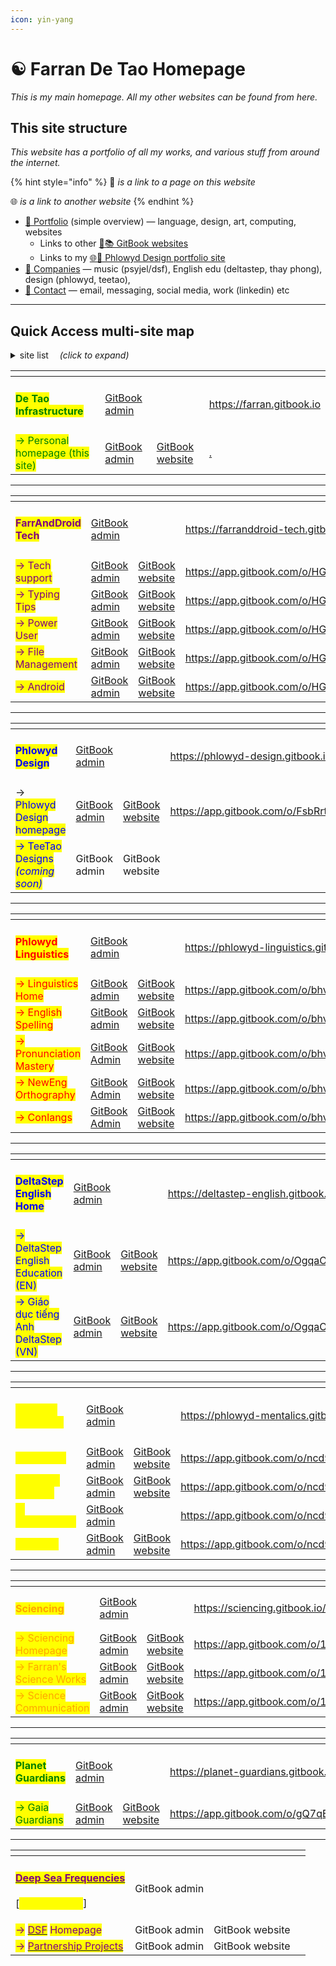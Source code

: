 ```yaml
---
icon: yin-yang
---
```


# ☯️ Farran De Tao Homepage

_This is my main homepage. All my other websites can be found from here._

## This site structure

_This website has a portfolio of all my works, and various stuff from around the internet._

{% hint style="info" %}
📄 _is a link to a page on this website_

🌐 _is a link to another website_
{% endhint %}

* [📄 Portfolio](broken-reference) (simple overview) — language, design, art, computing, websites
  * Links to other [📄📚 GitBook websites](portfolio/gitbook-publications.md)&#x20;
  * Links to my [🌐📐 Phlowyd Design portfolio site](https://app.gitbook.com/s/Jz3BfoxqzUCPONNAxkIl/)&#x20;
* [📃 Companies](companies/info.md) — music (psyjel/dsf), English edu (deltastep, thay phong), design (phlowyd, teetao),&#x20;
* [📄 Contact](broken-reference) — email, messaging, social media, work (linkedin) etc&#x20;



***

## Quick Access multi-site map

<details>

<summary>site list  <em>(click to expand)</em></summary>

* <mark style="color:green;">de tao infrastructure</mark>
* <mark style="color:purple;">farranddroid tech</mark>&#x20;
* <mark style="color:blue;">phlowyd design</mark>
* <mark style="color:red;">phlowyd linguistics</mark>
* <mark style="color:blue;">deltastep english</mark>
* <mark style="color:yellow;">phlowyd mentalics</mark>
* <mark style="color:orange;">sciencing</mark>
* <mark style="color:green;">planet guardians</mark>
* <mark style="color:purple;">deep sea frequences // psychedelic jelly</mark> <mark style="color:purple;"></mark>_<mark style="color:purple;">(coming soon!)</mark>_&#x20;

</details>

<table data-card-size="large" data-view="cards"><thead><tr><th></th><th></th><th></th><th data-hidden data-card-target data-type="content-ref"></th></tr></thead><tbody><tr><td><h4><mark style="color:green;"><strong>De Tao Infrastructure</strong></mark></h4></td><td><a href="https://app.gitbook.com/o/eNO8roz9wVxeqyYOww4H/home">GitBook admin</a></td><td></td><td><a href="https://farran.gitbook.io">https://farran.gitbook.io</a></td></tr><tr><td><mark style="color:green;">→ Personal homepage (this site)</mark></td><td><a href="https://app.gitbook.com/o/eNO8roz9wVxeqyYOww4H/s/4g2MHu9J8li31PmfpbWI/">GitBook admin</a></td><td><a href="https://farran.gitbook.io/personal">GitBook website</a></td><td><a href="./">.</a></td></tr></tbody></table>

***

<table data-view="cards"><thead><tr><th></th><th></th><th></th><th data-hidden data-card-target data-type="content-ref"></th></tr></thead><tbody><tr><td><h4><mark style="color:purple;"><strong>FarrAndDroid Tech</strong></mark></h4></td><td><a href="https://app.gitbook.com/o/HGV4O8QFvR73oXn7Uxww/home">GitBook admin</a></td><td></td><td><a href="https://farranddroid-tech.gitbook.io/">https://farranddroid-tech.gitbook.io/</a></td></tr><tr><td><mark style="color:purple;">→ Tech support</mark></td><td><a href="https://app.gitbook.com/o/HGV4O8QFvR73oXn7Uxww/s/SvMwDma3YIsN6hmiEFs1">GitBook admin</a></td><td><a href="https://farranddroid-tech.gitbook.io/farranddroid-tech-support">GitBook website</a></td><td><a href="https://app.gitbook.com/o/HGV4O8QFvR73oXn7Uxww/s/SvMwDma3YIsN6hmiEFs1/">https://app.gitbook.com/o/HGV4O8QFvR73oXn7Uxww/s/SvMwDma3YIsN6hmiEFs1/</a></td></tr><tr><td><mark style="color:purple;">→ Typing Tips</mark></td><td><a href="https://app.gitbook.com/o/HGV4O8QFvR73oXn7Uxww/s/gumdVstDjfg97ryYDFqd/">GitBook admin</a></td><td><a href="https://farranddroid-tech.gitbook.io/farranddroid-tech-support/typing-tips">GitBook website</a></td><td><a href="https://app.gitbook.com/o/HGV4O8QFvR73oXn7Uxww/s/gumdVstDjfg97ryYDFqd/">https://app.gitbook.com/o/HGV4O8QFvR73oXn7Uxww/s/gumdVstDjfg97ryYDFqd/</a></td></tr><tr><td><mark style="color:purple;">→ Power User</mark></td><td><a href="https://app.gitbook.com/o/HGV4O8QFvR73oXn7Uxww/s/qA7gVdU3GXPI3OOuI1Ep">GitBook admin</a></td><td><a href="https://farranddroid-tech.gitbook.io/farranddroid-tech-support/power-user">GitBook website</a></td><td><a href="https://app.gitbook.com/o/HGV4O8QFvR73oXn7Uxww/s/qA7gVdU3GXPI3OOuI1Ep/">https://app.gitbook.com/o/HGV4O8QFvR73oXn7Uxww/s/qA7gVdU3GXPI3OOuI1Ep/</a></td></tr><tr><td><mark style="color:purple;">→ File Management</mark></td><td><a href="https://app.gitbook.com/o/HGV4O8QFvR73oXn7Uxww/s/52ZBaMLs5j9jIx6jPZE4/">GitBook admin</a></td><td><a href="https://farranddroid-tech.gitbook.io/farranddroid-tech-support/file-management">GitBook website</a></td><td><a href="https://app.gitbook.com/o/HGV4O8QFvR73oXn7Uxww/s/52ZBaMLs5j9jIx6jPZE4/">https://app.gitbook.com/o/HGV4O8QFvR73oXn7Uxww/s/52ZBaMLs5j9jIx6jPZE4/</a></td></tr><tr><td><mark style="color:purple;">→ Android</mark></td><td><a href="https://app.gitbook.com/o/HGV4O8QFvR73oXn7Uxww/s/RoagBu006ype0QfSIBD3/">GitBook admin</a></td><td><a href="https://farranddroid-tech.gitbook.io/farranddroid-tech-support/android">GitBook website</a></td><td><a href="https://app.gitbook.com/o/HGV4O8QFvR73oXn7Uxww/s/RoagBu006ype0QfSIBD3/">https://app.gitbook.com/o/HGV4O8QFvR73oXn7Uxww/s/RoagBu006ype0QfSIBD3/</a></td></tr></tbody></table>

***

<table data-view="cards"><thead><tr><th></th><th></th><th></th><th data-hidden data-card-target data-type="content-ref"></th></tr></thead><tbody><tr><td><h4><mark style="color:blue;">Phlowyd Design</mark></h4></td><td><a href="https://app.gitbook.com/o/FsbRrtZvs8z1yrTgwRrU/home">GitBook admin</a></td><td></td><td><a href="https://phlowyd-design.gitbook.io">https://phlowyd-design.gitbook.io</a></td></tr><tr><td>→ <mark style="color:blue;">Phlowyd Design homepage</mark></td><td><a href="https://app.gitbook.com/o/FsbRrtZvs8z1yrTgwRrU/s/Jz3BfoxqzUCPONNAxkIl/">GitBook admin</a></td><td><a href="https://phlowyd-design.gitbook.io/phlowyd-design">GitBook website</a></td><td><a href="https://app.gitbook.com/o/FsbRrtZvs8z1yrTgwRrU/s/Jz3BfoxqzUCPONNAxkIl/">https://app.gitbook.com/o/FsbRrtZvs8z1yrTgwRrU/s/Jz3BfoxqzUCPONNAxkIl/</a></td></tr><tr><td><mark style="color:blue;">→ TeeTao Designs </mark><em><mark style="color:blue;">(coming soon)</mark></em> </td><td>GitBook admin</td><td>GitBook website</td><td></td></tr></tbody></table>

***

<table data-view="cards"><thead><tr><th></th><th></th><th></th><th data-hidden data-card-target data-type="content-ref"></th></tr></thead><tbody><tr><td><h4><mark style="color:red;">Phlowyd Linguistics</mark></h4></td><td><a href="https://app.gitbook.com/o/bhv2aXe6eExkCxRzuAVK/home">GitBook admin</a></td><td></td><td><a href="https://phlowyd-linguistics.gitbook.io">https://phlowyd-linguistics.gitbook.io</a></td></tr><tr><td><mark style="color:red;">→ Linguistics Home</mark></td><td><a href="https://app.gitbook.com/o/bhv2aXe6eExkCxRzuAVK/s/qietP059fhAwTgrpg1oR/">GitBook admin</a></td><td><a href="https://phlowyd-linguistics.gitbook.io/linguistics">GitBook website</a></td><td><a href="https://app.gitbook.com/o/bhv2aXe6eExkCxRzuAVK/s/qietP059fhAwTgrpg1oR/">https://app.gitbook.com/o/bhv2aXe6eExkCxRzuAVK/s/qietP059fhAwTgrpg1oR/</a></td></tr><tr><td><mark style="color:red;">→ English Spelling</mark></td><td><a href="https://app.gitbook.com/o/bhv2aXe6eExkCxRzuAVK/s/bFe8K54C9RxCcg3qidk8/">GitBook admin</a></td><td><a href="https://phlowyd-linguistics.gitbook.io/linguistics/english-spelling">GitBook website</a></td><td><a href="https://app.gitbook.com/o/bhv2aXe6eExkCxRzuAVK/s/bFe8K54C9RxCcg3qidk8/">https://app.gitbook.com/o/bhv2aXe6eExkCxRzuAVK/s/bFe8K54C9RxCcg3qidk8/</a></td></tr><tr><td><mark style="color:red;">→ Pronunciation Mastery</mark></td><td><a href="https://app.gitbook.com/o/bhv2aXe6eExkCxRzuAVK/s/mOXfBzelIQWeGu5lPOdF/">GitBook Admin</a></td><td><a href="https://phlowyd-linguistics.gitbook.io/linguistics/pronunciation-mastery">GitBook website</a></td><td><a href="https://app.gitbook.com/o/bhv2aXe6eExkCxRzuAVK/s/mOXfBzelIQWeGu5lPOdF/">https://app.gitbook.com/o/bhv2aXe6eExkCxRzuAVK/s/mOXfBzelIQWeGu5lPOdF/</a></td></tr><tr><td><mark style="color:red;">→ NewEng Orthography</mark></td><td><a href="https://app.gitbook.com/o/bhv2aXe6eExkCxRzuAVK/s/nQuhfcBU5w4vA1rwurTv/">GitBook Admin</a></td><td><a href="https://phlowyd-linguistics.gitbook.io/linguistics/neweng-orthography">GitBook website</a></td><td><a href="https://app.gitbook.com/o/bhv2aXe6eExkCxRzuAVK/s/nQuhfcBU5w4vA1rwurTv/">https://app.gitbook.com/o/bhv2aXe6eExkCxRzuAVK/s/nQuhfcBU5w4vA1rwurTv/</a></td></tr><tr><td><mark style="color:red;">→ Conlangs</mark></td><td><a href="https://app.gitbook.com/o/bhv2aXe6eExkCxRzuAVK/s/XnkY7B2X6Gqn7ivud1qr/">GitBook Admin</a></td><td><a href="https://phlowyd-linguistics.gitbook.io/linguistics/conlangs">GitBook website</a></td><td><a href="https://app.gitbook.com/o/bhv2aXe6eExkCxRzuAVK/s/XnkY7B2X6Gqn7ivud1qr/">https://app.gitbook.com/o/bhv2aXe6eExkCxRzuAVK/s/XnkY7B2X6Gqn7ivud1qr/</a></td></tr></tbody></table>

***

<table data-view="cards"><thead><tr><th></th><th></th><th></th><th data-hidden data-card-target data-type="content-ref"></th></tr></thead><tbody><tr><td><h4><mark style="color:blue;">DeltaStep English Home</mark></h4></td><td><a href="https://app.gitbook.com/o/OgqaOntad7CdONfiggZ1/home">GitBook admin</a></td><td></td><td><a href="https://deltastep-english.gitbook.io">https://deltastep-english.gitbook.io</a></td></tr><tr><td><mark style="color:blue;">→ DeltaStep English Education (EN)</mark></td><td><a href="https://app.gitbook.com/o/OgqaOntad7CdONfiggZ1/s/neSZ0TclYB0BybReetuZ/">GitBook admin</a></td><td><a href="https://deltastep-english.gitbook.io/learn">GitBook website</a></td><td><a href="https://app.gitbook.com/o/OgqaOntad7CdONfiggZ1/s/neSZ0TclYB0BybReetuZ/">https://app.gitbook.com/o/OgqaOntad7CdONfiggZ1/s/neSZ0TclYB0BybReetuZ/</a></td></tr><tr><td><mark style="color:blue;">→ Giáo dục tiếng Anh DeltaStep (VN)</mark></td><td><a href="https://app.gitbook.com/o/OgqaOntad7CdONfiggZ1/s/6QeqtHuQOsjh1DdDj27B/">GitBook admin</a></td><td><a href="https://deltastep-english.gitbook.io/learn/vn">GitBook website</a></td><td><a href="https://app.gitbook.com/o/OgqaOntad7CdONfiggZ1/s/6QeqtHuQOsjh1DdDj27B/">https://app.gitbook.com/o/OgqaOntad7CdONfiggZ1/s/6QeqtHuQOsjh1DdDj27B/</a></td></tr></tbody></table>

***

<table data-view="cards"><thead><tr><th></th><th></th><th></th><th data-hidden data-card-target data-type="content-ref"></th></tr></thead><tbody><tr><td><h4><mark style="color:yellow;">Phlowyd Mentalics</mark></h4></td><td><a href="https://app.gitbook.com/o/ncd9U74Kvvm90FLF5tdt/home">GitBook admin</a></td><td></td><td><a href="https://phlowyd-mentalics.gitbook.io">https://phlowyd-mentalics.gitbook.io</a></td></tr><tr><td><mark style="color:yellow;">→ Mastery</mark></td><td><a href="https://app.gitbook.com/o/ncd9U74Kvvm90FLF5tdt/s/UQGHaZ9rdsQ3XORhJQYu/">GitBook admin</a></td><td><a href="https://phlowyd-mentalics.gitbook.io/mastery">GitBook website</a></td><td><a href="https://app.gitbook.com/o/ncd9U74Kvvm90FLF5tdt/s/UQGHaZ9rdsQ3XORhJQYu/">https://app.gitbook.com/o/ncd9U74Kvvm90FLF5tdt/s/UQGHaZ9rdsQ3XORhJQYu/</a></td></tr><tr><td><mark style="color:yellow;">→ Mental Mastery</mark></td><td><a href="https://app.gitbook.com/o/ncd9U74Kvvm90FLF5tdt/s/6NZGIYMGPWax0HgjtXHK/">GitBook admin</a></td><td><a href="https://phlowyd-mentalics.gitbook.io/mastery/mental-mastery">GitBook website</a></td><td><a href="https://app.gitbook.com/o/ncd9U74Kvvm90FLF5tdt/s/6NZGIYMGPWax0HgjtXHK/">https://app.gitbook.com/o/ncd9U74Kvvm90FLF5tdt/s/6NZGIYMGPWax0HgjtXHK/</a></td></tr><tr><td><mark style="color:yellow;">→ Mentalscape</mark></td><td><a href="https://app.gitbook.com/o/ncd9U74Kvvm90FLF5tdt/s/A8Wb5kNCTZm4QvfxJ39S/">GitBook admin</a></td><td></td><td><a href="https://app.gitbook.com/o/ncd9U74Kvvm90FLF5tdt/s/A8Wb5kNCTZm4QvfxJ39S/">https://app.gitbook.com/o/ncd9U74Kvvm90FLF5tdt/s/A8Wb5kNCTZm4QvfxJ39S/</a></td></tr><tr><td><mark style="color:yellow;">→ Health</mark></td><td><a href="https://app.gitbook.com/o/ncd9U74Kvvm90FLF5tdt/s/8Bu9PhjagzvDjiFiwMOW/">GitBook admin</a></td><td><a href="https://phlowyd-mentalics.gitbook.io/mastery/health">GitBook website</a></td><td><a href="https://app.gitbook.com/o/ncd9U74Kvvm90FLF5tdt/s/8Bu9PhjagzvDjiFiwMOW/">https://app.gitbook.com/o/ncd9U74Kvvm90FLF5tdt/s/8Bu9PhjagzvDjiFiwMOW/</a></td></tr></tbody></table>

***

<table data-card-size="large" data-view="cards"><thead><tr><th></th><th></th><th></th><th data-hidden data-card-target data-type="content-ref"></th></tr></thead><tbody><tr><td><h4><mark style="color:orange;">Sciencing</mark></h4></td><td><a href="https://app.gitbook.com/o/1wuAqxV16bRCOWrIRz6q/home">GitBook admin</a></td><td></td><td><a href="https://sciencing.gitbook.io/">https://sciencing.gitbook.io/</a></td></tr><tr><td><mark style="color:orange;">→ Sciencing Homepage</mark></td><td><a href="https://app.gitbook.com/o/1wuAqxV16bRCOWrIRz6q/s/nCGaI48cwt6GU0yMEDkK/">GitBook admin</a></td><td><a href="https://sciencing.gitbook.io/science">GitBook website</a></td><td><a href="https://app.gitbook.com/o/1wuAqxV16bRCOWrIRz6q/s/nCGaI48cwt6GU0yMEDkK/">https://app.gitbook.com/o/1wuAqxV16bRCOWrIRz6q/s/nCGaI48cwt6GU0yMEDkK/</a></td></tr><tr><td><mark style="color:orange;">→ Farran's Science Works</mark></td><td><a href="https://app.gitbook.com/o/1wuAqxV16bRCOWrIRz6q/s/D4QXEa8gwRRM9JUCdSVA/">GitBook admin</a></td><td><a href="https://app.gitbook.com/o/1wuAqxV16bRCOWrIRz6q/s/D4QXEa8gwRRM9JUCdSVA/">GitBook website</a></td><td><a href="https://app.gitbook.com/o/1wuAqxV16bRCOWrIRz6q/s/D4QXEa8gwRRM9JUCdSVA/">https://app.gitbook.com/o/1wuAqxV16bRCOWrIRz6q/s/D4QXEa8gwRRM9JUCdSVA/</a></td></tr><tr><td><mark style="color:orange;">→ Science Communication</mark></td><td><a href="https://app.gitbook.com/o/1wuAqxV16bRCOWrIRz6q/s/E4VCnKAsWX31iWF00GW5/">GitBook admin</a></td><td><a href="https://sciencing.gitbook.io/science/science-communication">GitBook website</a></td><td><a href="https://app.gitbook.com/o/1wuAqxV16bRCOWrIRz6q/s/E4VCnKAsWX31iWF00GW5/">https://app.gitbook.com/o/1wuAqxV16bRCOWrIRz6q/s/E4VCnKAsWX31iWF00GW5/</a></td></tr></tbody></table>

***

<table data-card-size="large" data-view="cards"><thead><tr><th></th><th></th><th></th><th data-hidden data-card-target data-type="content-ref"></th></tr></thead><tbody><tr><td><h4><mark style="color:green;">Planet Guardians</mark></h4></td><td><a href="https://app.gitbook.com/o/gQ7qELmcsrzalxe9akLR/home">GitBook admin</a></td><td></td><td><a href="https://planet-guardians.gitbook.io">https://planet-guardians.gitbook.io</a></td></tr><tr><td><mark style="color:green;">→ Gaia Guardians</mark></td><td><a href="https://app.gitbook.com/o/gQ7qELmcsrzalxe9akLR/s/x4XBbH5vHVRlbAgcvCZg/">GitBook admin</a></td><td><a href="https://planet-guardians.gitbook.io/gaia-guardians">GitBook website</a></td><td><a href="https://app.gitbook.com/o/gQ7qELmcsrzalxe9akLR/s/x4XBbH5vHVRlbAgcvCZg/">https://app.gitbook.com/o/gQ7qELmcsrzalxe9akLR/s/x4XBbH5vHVRlbAgcvCZg/</a></td></tr></tbody></table>

***

<table data-view="cards"><thead><tr><th></th><th></th><th></th><th data-hidden data-card-target data-type="content-ref"></th></tr></thead><tbody><tr><td><h4><a data-footnote-ref href="#user-content-fn-1"><mark style="color:purple;">Deep Sea Frequencies</mark></a></h4><p>[<mark style="color:yellow;">coming soon!</mark>]</p></td><td>GitBook admin</td><td></td><td></td></tr><tr><td><mark style="color:purple;">→</mark> <a data-footnote-ref href="#user-content-fn-2"><mark style="color:purple;">DSF</mark></a> <mark style="color:purple;">Homepage</mark></td><td>GitBook admin</td><td>GitBook website</td><td></td></tr><tr><td><mark style="color:purple;">→</mark> <a data-footnote-ref href="#user-content-fn-3"><mark style="color:purple;">Partnership Projects</mark></a></td><td>GitBook admin</td><td>GitBook website</td><td></td></tr></tbody></table>



[^1]: was Psychedelic Jelly

[^2]: was Psychedelic Jelly

[^3]: triplicity, anthropos, etc
